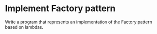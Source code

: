 # Implement Factory pattern
Write a program that represents an implementation of the Factory pattern based on lambdas.
